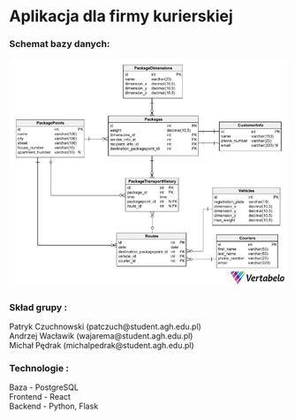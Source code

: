 <h1>Aplikacja dla firmy kurierskiej  <br /> </h1>
<h3>Schemat bazy danych:</h3>

<img src="schemat.png" alt="Schemat">

<h3>Skład grupy : <br /> </h3>
Patryk Czuchnowski (patczuch@student.agh.edu.pl) <br />
Andrzej Wacławik (wajarema@student.agh.edu.pl) <br />
Michał Pędrak (michalpedrak@student.agh.edu.pl) <br />

<h3>Technologie : <br /> </h3>
Baza - PostgreSQL <br />
Frontend - React <br />
Backend - Python, Flask
